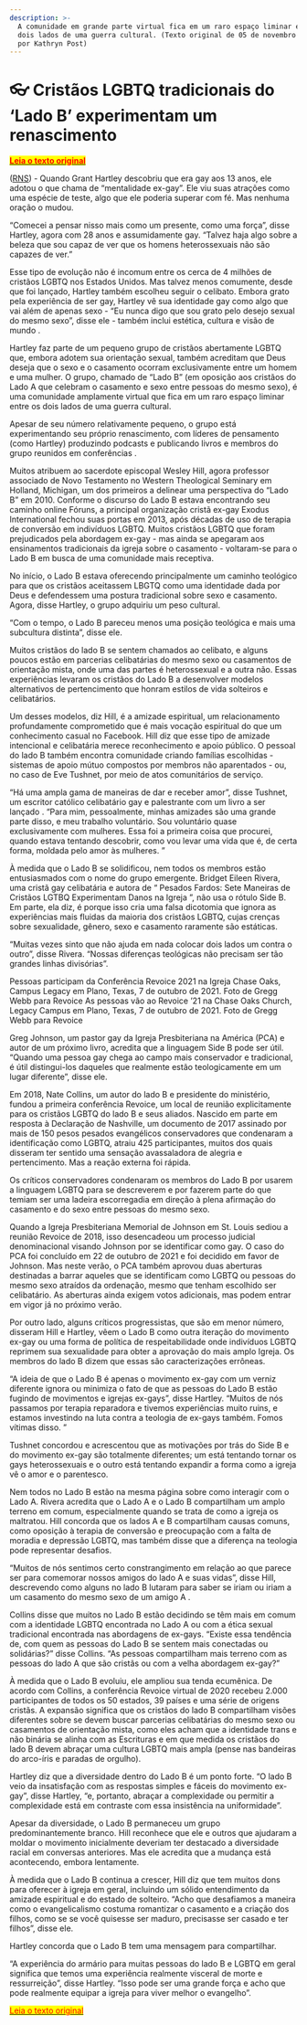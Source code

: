 ```yaml
---
description: >-
  A comunidade em grande parte virtual fica em um raro espaço liminar entre os
  dois lados de uma guerra cultural. (Texto original de 05 de novembro de 2021,
  por Kathryn Post)
---
```


# 👓 Cristãos LGBTQ tradicionais do ‘Lado B’ experimentam um renascimento

[<mark style="color:red;">**Leia o texto original**</mark>](https://religionnews-com.translate.goog/2021/11/05/traditional-side-b-lgbtq-christians-experience-a-renaissance/?\_x\_tr\_sl=en&\_x\_tr\_tl=pt&\_x\_tr\_hl=pt-BR&\_x\_tr\_pto=nui)<mark style="color:red;"></mark>

([RNS](https://religionnews.com)) - Quando Grant Hartley descobriu que era gay aos 13 anos, ele adotou o que chama de “mentalidade ex-gay”. Ele viu suas atrações como uma espécie de teste, algo que ele poderia superar com fé. Mas nenhuma oração o mudou.

“Comecei a pensar nisso mais como um presente, como uma força”, disse Hartley, agora com 28 anos e assumidamente gay. “Talvez haja algo sobre a beleza que sou capaz de ver que os homens heterossexuais não são capazes de ver.”

Esse tipo de evolução não é incomum entre os cerca de 4 milhões de cristãos LGBTQ nos Estados Unidos. Mas talvez menos comumente, desde que foi lançado, Hartley também escolheu seguir o celibato. Embora grato pela experiência de ser gay, Hartley vê sua identidade gay como algo que vai além de apenas sexo - “Eu nunca digo que sou grato pelo desejo sexual do mesmo sexo”, disse ele - também inclui estética, cultura e visão de mundo .

Hartley faz parte de um pequeno grupo de cristãos abertamente LGBTQ que, embora adotem sua orientação sexual, também acreditam que Deus deseja que o sexo e o casamento ocorram exclusivamente entre um homem e uma mulher. O grupo, chamado de “Lado B” (em oposição aos cristãos do Lado A que celebram o casamento e sexo entre pessoas do mesmo sexo), é uma comunidade amplamente virtual que fica em um raro espaço liminar entre os dois lados de uma guerra cultural.

Apesar de seu número relativamente pequeno, o grupo está experimentando seu próprio renascimento, com líderes de pensamento (como Hartley) produzindo podcasts e publicando livros e membros do grupo reunidos em conferências .

Muitos atribuem ao sacerdote episcopal Wesley Hill, agora professor associado de Novo Testamento no Western Theological Seminary em Holland, Michigan, um dos primeiros a delinear uma perspectiva do “Lado B” em 2010. Conforme o discurso do Lado B estava encontrando seu caminho online Fóruns, a principal organização cristã ex-gay Exodus International fechou suas portas em 2013, após décadas de uso de terapia de conversão em indivíduos LGBTQ. Muitos cristãos LGBTQ que foram prejudicados pela abordagem ex-gay - mas ainda se apegaram aos ensinamentos tradicionais da igreja sobre o casamento - voltaram-se para o Lado B em busca de uma comunidade mais receptiva.

No início, o Lado B estava oferecendo principalmente um caminho teológico para que os cristãos aceitassem LBGTQ como uma identidade dada por Deus e defendessem uma postura tradicional sobre sexo e casamento. Agora, disse Hartley, o grupo adquiriu um peso cultural.

“Com o tempo, o Lado B pareceu menos uma posição teológica e mais uma subcultura distinta”, disse ele.

Muitos cristãos do lado B se sentem chamados ao celibato, e alguns poucos estão em parcerias celibatárias do mesmo sexo ou casamentos de orientação mista, onde uma das partes é heterossexual e a outra não. Essas experiências levaram os cristãos do Lado B a desenvolver modelos alternativos de pertencimento que honram estilos de vida solteiros e celibatários.

Um desses modelos, diz Hill, é a amizade espiritual, um relacionamento profundamente comprometido que é mais vocação espiritual do que um conhecimento casual no Facebook. Hill diz que esse tipo de amizade intencional e celibatária merece reconhecimento e apoio público. O pessoal do lado B também encontra comunidade criando famílias escolhidas - sistemas de apoio mútuo compostos por membros não aparentados - ou, no caso de Eve Tushnet, por meio de atos comunitários de serviço.

“Há uma ampla gama de maneiras de dar e receber amor”, disse Tushnet, um escritor católico celibatário gay e palestrante com um livro a ser lançado . “Para mim, pessoalmente, minhas amizades são uma grande parte disso, e meu trabalho voluntário. Sou voluntário quase exclusivamente com mulheres. Essa foi a primeira coisa que procurei, quando estava tentando descobrir, como vou levar uma vida que é, de certa forma, moldada pelo amor às mulheres. ”

À medida que o Lado B se solidificou, nem todos os membros estão entusiasmados com o nome do grupo emergente. Bridget Eileen Rivera, uma cristã gay celibatária e autora de “ Pesados ​​Fardos: Sete Maneiras de Cristãos LGTBQ Experimentam Danos na Igreja ”, não usa o rótulo Side B. Em parte, ela diz, é porque isso cria uma falsa dicotomia que ignora as experiências mais fluidas da maioria dos cristãos LGBTQ, cujas crenças sobre sexualidade, gênero, sexo e casamento raramente são estáticas.

“Muitas vezes sinto que não ajuda em nada colocar dois lados um contra o outro”, disse Rivera. “Nossas diferenças teológicas não precisam ser tão grandes linhas divisórias”.

Pessoas participam da Conferência Revoice 2021 na Igreja Chase Oaks, Campus Legacy em Plano, Texas, 7 de outubro de 2021. Foto de Gregg Webb para Revoice As pessoas vão ao Revoice ’21 na Chase Oaks Church, Legacy Campus em Plano, Texas, 7 de outubro de 2021. Foto de Gregg Webb para Revoice

Greg Johnson, um pastor gay da Igreja Presbiteriana na América (PCA) e autor de um próximo livro, acredita que a linguagem Side B pode ser útil. “Quando uma pessoa gay chega ao campo mais conservador e tradicional, é útil distingui-los daqueles que realmente estão teologicamente em um lugar diferente”, disse ele.

Em 2018, Nate Collins, um autor do lado B e presidente do ministério, fundou a primeira conferência Revoice, um local de reunião explicitamente para os cristãos LGBTQ do lado B e seus aliados. Nascido em parte em resposta à Declaração de Nashville, um documento de 2017 assinado por mais de 150 pesos pesados ​​evangélicos conservadores que condenaram a identificação como LGBTQ, atraiu 425 participantes, muitos dos quais disseram ter sentido uma sensação avassaladora de alegria e pertencimento. Mas a reação externa foi rápida.

Os críticos conservadores condenaram os membros do Lado B por usarem a linguagem LGBTQ para se descreverem e por fazerem parte do que temiam ser uma ladeira escorregadia em direção à plena afirmação do casamento e do sexo entre pessoas do mesmo sexo.

Quando a Igreja Presbiteriana Memorial de Johnson em St. Louis sediou a reunião Revoice de 2018, isso desencadeou um processo judicial denominacional visando Johnson por se identificar como gay. O caso do PCA foi concluído em 22 de outubro de 2021 e foi decidido em favor de Johnson. Mas neste verão, o PCA também aprovou duas aberturas destinadas a barrar aqueles que se identificam como LGBTQ ou pessoas do mesmo sexo atraídos da ordenação, mesmo que tenham escolhido ser celibatário. As aberturas ainda exigem votos adicionais, mas podem entrar em vigor já no próximo verão.

Por outro lado, alguns críticos progressistas, que são em menor número, disseram Hill e Hartley, vêem o Lado B como outra iteração do movimento ex-gay ou uma forma de política de respeitabilidade onde indivíduos LGBTQ reprimem sua sexualidade para obter a aprovação do mais amplo Igreja. Os membros do lado B dizem que essas são caracterizações errôneas.

“A ideia de que o Lado B é apenas o movimento ex-gay com um verniz diferente ignora ou minimiza o fato de que as pessoas do Lado B estão fugindo de movimentos e igrejas ex-gays”, disse Hartley. “Muitos de nós passamos por terapia reparadora e tivemos experiências muito ruins, e estamos investindo na luta contra a teologia de ex-gays também. Fomos vítimas disso. ”

Tushnet concordou e acrescentou que as motivações por trás do Side B e do movimento ex-gay são totalmente diferentes; um está tentando tornar os gays heterossexuais e o outro está tentando expandir a forma como a igreja vê o amor e o parentesco.

Nem todos no Lado B estão na mesma página sobre como interagir com o Lado A. Rivera acredita que o Lado A e o Lado B compartilham um amplo terreno em comum, especialmente quando se trata de como a igreja os maltratou. Hill concorda que os lados A e B compartilham causas comuns, como oposição à terapia de conversão e preocupação com a falta de moradia e depressão LGBTQ, mas também disse que a diferença na teologia pode representar desafios.

“Muitos de nós sentimos certo constrangimento em relação ao que parece ser para comemorar nossos amigos do lado A e suas vidas”, disse Hill, descrevendo como alguns no lado B lutaram para saber se iriam ou iriam a um casamento do mesmo sexo de um amigo A .

Collins disse que muitos no Lado B estão decidindo se têm mais em comum com a identidade LGBTQ encontrada no Lado A ou com a ética sexual tradicional encontrada nas abordagens de ex-gays. “Existe essa tendência de, com quem as pessoas do Lado B se sentem mais conectadas ou solidárias?” disse Collins. “As pessoas compartilham mais terreno com as pessoas do lado A que são cristãs ou com a velha abordagem ex-gay?”

À medida que o Lado B evoluiu, ele ampliou sua tenda ecumênica. De acordo com Collins, a conferência Revoice virtual de 2020 recebeu 2.000 participantes de todos os 50 estados, 39 países e uma série de origens cristãs. A expansão significa que os cristãos do lado B compartilham visões diferentes sobre se devem buscar parcerias celibatárias do mesmo sexo ou casamentos de orientação mista, como eles acham que a identidade trans e não binária se alinha com as Escrituras e em que medida os cristãos do lado B devem abraçar uma cultura LGBTQ mais ampla (pense nas bandeiras do arco-íris e paradas de orgulho).

Hartley diz que a diversidade dentro do Lado B é um ponto forte. “O lado B veio da insatisfação com as respostas simples e fáceis do movimento ex-gay”, disse Hartley, “e, portanto, abraçar a complexidade ou permitir a complexidade está em contraste com essa insistência na uniformidade”.

Apesar da diversidade, o Lado B permaneceu um grupo predominantemente branco. Hill reconhece que ele e outros que ajudaram a moldar o movimento inicialmente deveriam ter destacado a diversidade racial em conversas anteriores. Mas ele acredita que a mudança está acontecendo, embora lentamente.

À medida que o Lado B continua a crescer, Hill diz que tem muitos dons para oferecer à igreja em geral, incluindo um sólido entendimento da amizade espiritual e do estado de solteiro. “Acho que desafiamos a maneira como o evangelicalismo costuma romantizar o casamento e a criação dos filhos, como se se você quisesse ser maduro, precisasse ser casado e ter filhos”, disse ele.

Hartley concorda que o Lado B tem uma mensagem para compartilhar.

“A experiência do armário para muitas pessoas do lado B e LGBTQ em geral significa que temos uma experiência realmente visceral de morte e ressurreição”, disse Hartley. “Isso pode ser uma grande força e acho que pode realmente equipar a igreja para viver melhor o evangelho”.

<mark style="color:red;background-color:yellow;"></mark>[<mark style="color:red;background-color:yellow;">Leia o texto original</mark>](https://religionnews-com.translate.goog/2021/11/05/traditional-side-b-lgbtq-christians-experience-a-renaissance/?\_x\_tr\_sl=en&\_x\_tr\_tl=pt&\_x\_tr\_hl=pt-BR&\_x\_tr\_pto=nui)<mark style="color:red;background-color:yellow;"></mark>
